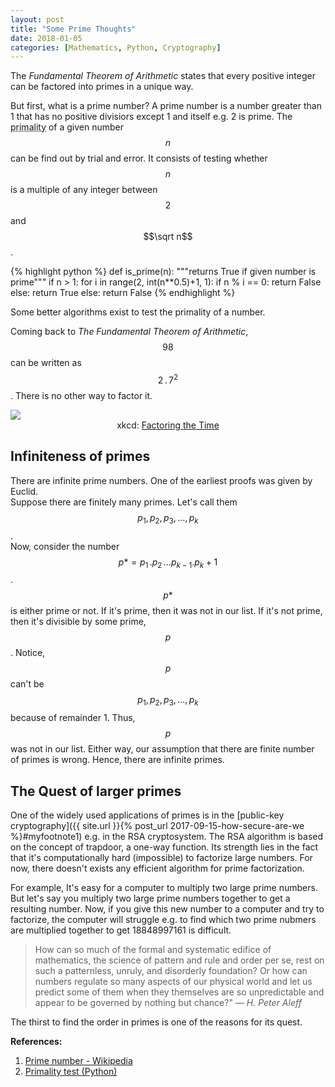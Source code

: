 ```yaml
---
layout: post
title: "Some Prime Thoughts"
date: 2018-01-05
categories: [Mathematics, Python, Cryptography]
---
```


The *Fundamental Theorem of Arithmetic* states that every positive integer can be factored into primes in a unique way.

But first, what is a prime number? A prime number is a number greater than 1 that has no positive divisiors except 1 and itself e.g. 2 is prime. The <abbr title="the property of being prime">primality</abbr> of a given number $$n$$ can be find out by trial and error. It consists of testing whether $$n$$ is a multiple of any integer between $$2$$ and $$\sqrt n$$.

{% highlight python %}
def is_prime(n):
    """returns True if given number is prime"""
    if n > 1:
        for i in range(2, int(n**0.5)+1, 1):
            if n % i == 0:
                return False
        else:
            return True
    else:
        return False
{% endhighlight %}

Some better algorithms exist to test the primality of a number.

Coming back to *The Fundamental Theorem of Arithmetic*, $$98$$ can be written as $$2\,.\,7^2$$. There is no other way to factor it.


<img src="https://imgs.xkcd.com/comics/factoring_the_time.png" style="float: center; display: block; margin: auto; width: auto; max-width: 100%;">
<div style="text-align: center">
    <figcaption>xkcd: <a href="https://xkcd.com/247/">Factoring the Time</a></figcaption>
</div>

## Infiniteness of primes

There are infinite prime numbers. One of the earliest proofs was given by Euclid.   
Suppose there are finitely many primes. Let's call them $$p_{1}, p_{2}, p_{3}, ..., p_{k}$$.  
Now, consider the number $$p* = p_{1}\,.p_{2}\,...p_{k-1}.p_{k} + 1$$.  
$$p*$$ is either prime or not. If it's prime, then it was not in our list. If it's not prime, then it's divisible by some prime, $$p$$. Notice, $$p$$ can't be $$p_{1}, p_{2}, p_{3}, ..., p_{k}$$ because of remainder 1. Thus, $$p$$ was not in our list. Either way, our assumption that there are finite number of primes is wrong. Hence, there are infinite primes.


## The Quest of larger primes

One of the widely used applications of primes is in the [public-key cryptography]({{ site.url }}{% post_url 2017-09-15-how-secure-are-we %}#myfootnote1) e.g. in the RSA cryptosystem. The RSA algorithm is based on the concept of trapdoor, a one-way function. Its strength lies in the fact that it's computationally hard (impossible) to factorize large numbers. For now, there doesn't exists any efficient algorithm for prime factorization.

For example, It's easy for a computer to multiply two large prime numbers. But let's say you multiply two large prime numbers together to get a resulting number. Now, if you give this new number to a computer and try to factorize, the computer will struggle e.g. to find which two prime nubmers are multiplied together to get 18848997161 is difficult.

> How can so much of the formal and systematic edifice of mathematics, the science of pattern and rule and order per se, rest on such a patternless, unruly, and disorderly foundation? Or how can numbers regulate so many aspects of our physical world and let us predict some of them when they themselves are so unpredictable and appear to be governed by nothing but chance?"
> &mdash; <cite>H. Peter Aleff</cite>

The thirst to find the order in primes is one of the reasons for its quest.

**References:**  
1. <a href="https://en.wikipedia.org/wiki/Prime_number">Prime number - Wikipedia</a>  
2. <a href="https://github.com/kHarshit/python-projects/blob/master/prime.py">Primality test (Python)</a>  
